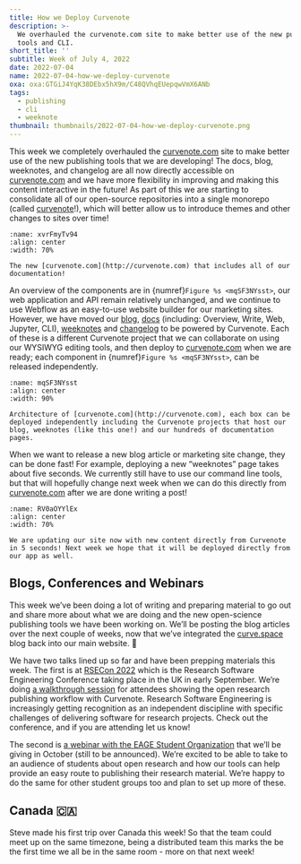 ```yaml
---
title: How we Deploy Curvenote
description: >-
  We overhauled the curvenote.com site to make better use of the new publishing
  tools and CLI.
short_title: ''
subtitle: Week of July 4, 2022
date: 2022-07-04
name: 2022-07-04-how-we-deploy-curvenote
oxa: oxa:GTGiJ4YqK38DEbx5hX9m/C48QVhqEUepqwVmX6ANb
tags:
  - publishing
  - cli
  - weeknote
thumbnail: thumbnails/2022-07-04-how-we-deploy-curvenote.png
---
```


This week we completely overhauled the [curvenote.com](http://curvenote.com) site to make better use of the new publishing tools that we are developing! The docs, blog, weeknotes, and changelog are all now directly accessible on [curvenote.com](http://curvenote.com) and we have more flexibility in improving and making this content interactive in the future! As part of this we are starting to consolidate all of our open-source repositories into a single monorepo (called [curvenote](https://github.com/curvenote/curvenote)!), which will better allow us to introduce themes and other changes to sites over time!

```{figure} images/GTGiJ4YqK38DEbx5hX9m-v2kffmUWdLXbZkIbuoK4-v1.png
:name: xvrFmyTv94
:align: center
:width: 70%

The new [curvenote.com](http://curvenote.com) that includes all of our documentation!
```

An overview of the components are in {numref}`Figure %s <mqSF3NYsst>`, our web application and API remain relatively unchanged, and we continue to use Webflow as an easy-to-use website builder for our marketing sites. However, we have moved our [blog](https://curvenote.com/blog), [docs](https://curvenote.com/docs) (including: Overview, Write, Web, Jupyter, CLI), [weeknotes](https://curvenote.com/weeknotes) and [changelog](https://curvenote.com/changelog) to be powered by Curvenote. Each of these is a different Curvenote project that we can collaborate on using our WYSIWYG editing tools, and then deploy to [curvenote.com](http://curvenote.com) when we are ready; each component in {numref}`Figure %s <mqSF3NYsst>`, can be released independently.

```{figure} images/GTGiJ4YqK38DEbx5hX9m-5mxSBvdNLninqFSpzahx-v1.png
:name: mqSF3NYsst
:align: center
:width: 90%

Architecture of [curvenote.com](http://curvenote.com), each box can be deployed independently including the Curvenote projects that host our blog, weeknotes (like this one!) and our hundreds of documentation pages.
```

When we want to release a new blog article or marketing site change, they can be done fast! For example, deploying a new “weeknotes” page takes about five seconds. We currently still have to use our command line tools, but that will hopefully change next week when we can do this directly from [curvenote.com](http://curvenote.com) after we are done writing a post!

```{figure} images/GTGiJ4YqK38DEbx5hX9m-lwzHgTp9RFpo9pwqV35h-v1.png
:name: RV0aOYYlEx
:align: center
:width: 70%

We are updating our site now with new content directly from Curvenote in 5 seconds! Next week we hope that it will be deployed directly from our app as well.
```

## Blogs, Conferences and Webinars

This week we’ve been doing a lot of writing and preparing material to go out and share more about what we are doing and the new open-science publishing tools we have been working on. We’ll be posting the blog articles over the next couple of weeks, now that we’ve integrated the [curve.space](http://curve.space) blog back into our main website. 🚀

We have two talks lined up so far and have been prepping materials this week. The first is at [RSECon 2022](https://rsecon2022.society-rse.org/) which is the Research Software Engineering Conference taking place in the UK in early September. We’re doing [a walkthrough session](https://virtual.oxfordabstracts.com/#/event/3101/submission/23) for attendees showing the open research publishing workflow with Curvenote. Research Software Engineering is increasingly getting recognition as an independent discipline with specific challenges of delivering software for research projects. Check out the conference, and if you are attending let us know!

The second is [a webinar with the EAGE Student Organization](https://eage.org/students/webinars/) that we’ll be giving in October (still to be announced). We’re excited to be able to take to an audience of students about open research and how our tools can help provide an easy route to publishing their research material. We’re happy to do the same for other student groups too and plan to set up more of these.

## Canada 🇨🇦

Steve made his first trip over Canada this week! So that the team could meet up on the same timezone, being a distributed team this marks the be the first time we all be in the same room - more on that next week!
